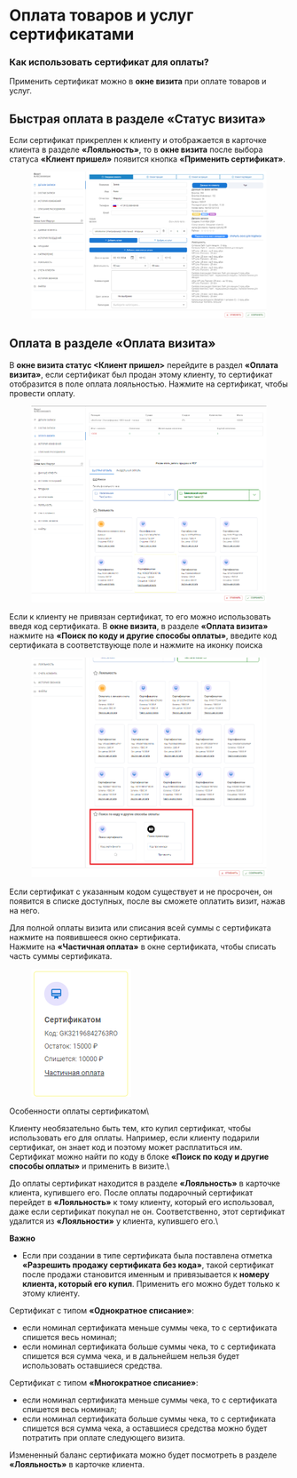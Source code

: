 # Оплата товаров и услуг сертификатами

### **Как использовать сертификат для оплаты?**

Применить сертификат можно в **окне визита** при оплате товаров и услуг.

## Быстрая оплата в разделе «Статус визита»

Если сертификат прикреплен к клиенту и отображается в карточке клиента в разделе **«Лояльность»**, то в **окне визита** после выбора статуса **«Клиент пришел»** появится кнопка **«Применить сертификат»**.&#x20;

<figure><img src="../../../.gitbook/assets/image (53).png" alt=""><figcaption></figcaption></figure>

## Оплата в разделе «Оплата визита»

В **окне визита статус <Клиент пришел>** перейдите в раздел **«Оплата визита»**, если сертификат был продан этому клиенту, то сертификат отобразится в поле оплата лояльностью. Нажмите на сертификат, чтобы провести оплату.

<figure><img src="../../../.gitbook/assets/image (55).png" alt=""><figcaption></figcaption></figure>

Если к клиенту не привязан сертификат, то его можно использовать введя код сертификата. В **окне визита**, в разделе **«Оплата визита»** нажмите на **«Поиск по коду и другие способы оплаты»**, введите код сертификата в соответствующе поле и нажмите на иконку поиска

<figure><img src="../../../.gitbook/assets/Без имени (1).png" alt=""><figcaption></figcaption></figure>

Если сертификат с указанным кодом существует и не просрочен, он появится в списке доступных, после вы сможете оплатить визит, нажав на него.

Для полной оплаты визита или списания всей суммы с сертификата нажмите на появившееся окно сертификата.\
Нажмите на **«Частичная оплата»** в окне сертификата, чтобы списать часть суммы сертификата.

<figure><img src="../../../.gitbook/assets/image (56).png" alt=""><figcaption></figcaption></figure>

Особенности оплаты сертификатом\



Клиенту необязательно быть тем, кто купил сертификат, чтобы использовать его для оплаты. Например, если клиенту подарили сертификат, он знает код и поэтому может расплатиться им. Сертификат можно найти по коду в блоке **«Поиск по коду и другие способы оплаты»** и применить в визите.\


До оплаты сертификат находится в разделе **«Лояльность»** в карточке клиента, купившего его. После оплаты подарочный сертификат перейдет в **«Лояльность»** к тому клиенту, который его использовал, даже если сертификат покупал не он. Соответственно, этот сертификат удалится из **«Лояльности»** у клиента, купившего его.\


**Важно**

* Если при создании в типе сертификата была поставлена отметка **«Разрешить продажу сертификата без кода»**, такой сертификат после продажи становится именным и привязывается к **номеру клиента, который его купил**. Применить его можно будет только к этому клиенту.

Сертификат с типом **«Однократное списание»**:

* если номинал сертификата меньше суммы чека, то с сертификата спишется весь номинал;
* если номинал сертификата больше суммы чека, то с сертификата спишется вся сумма чека, и в дальнейшем нельзя будет использовать оставшиеся средства.

Сертификат с типом **«Многократное списание»**:

* если номинал сертификата меньше суммы чека, то с сертификата спишется весь номинал;
* если номинал сертификата больше суммы чека, то с сертификата спишется вся сумма чека, а оставшиеся средства можно будет потратить при оплате следующего визита.

Измененный баланс сертификата можно будет посмотреть в разделе **«Лояльность»** в карточке клиента.
